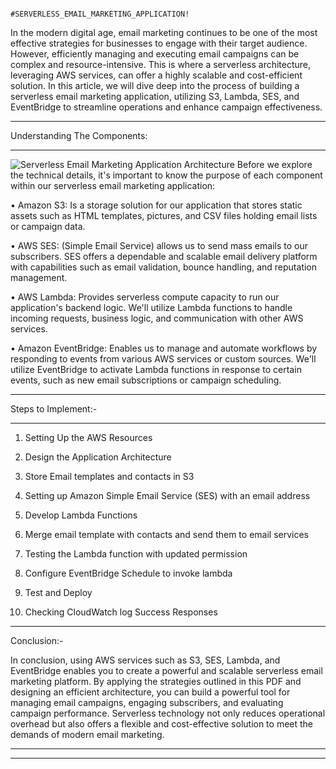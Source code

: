                                          #SERVERLESS_EMAIL_MARKETING_APPLICATION! 




In the modern digital age, email marketing continues to be one of the most effective strategies for businesses to engage with their target audience. However, efficiently managing and executing email campaigns can be complex and resource-intensive. This is where a serverless architecture, leveraging AWS services, can offer a highly scalable and cost-efficient solution. In this article, we will dive deep into the process of building a serverless email marketing application, utilizing S3, Lambda, SES, and EventBridge to streamline operations and enhance campaign effectiveness.

____________________________________________________________________________________________________________________________

Understanding The Components:
_____________________________
![Serverless Email Marketing Application Architecture](https://github.com/user-attachments/assets/59123758-fd79-4fd3-b8a5-5391db0b2350)
Before we explore the technical details, it's important to know the purpose of each component within our serverless email marketing application:


 • Amazon S3: Is a storage solution for our application that stores static assets such as HTML templates,
    pictures, and CSV files holding email lists or campaign data.

•	AWS SES: (Simple Email Service) allows us to send mass emails to our subscribers. SES offers a
    dependable and scalable email delivery platform with capabilities such as email validation,
    bounce handling, and reputation management.

•	AWS Lambda: Provides serverless compute capacity to run our application's backend logic.
    We'll utilize Lambda functions to handle incoming requests, business logic, and communication
    with other AWS services.  

 •	Amazon EventBridge: Enables us to manage and automate workflows by responding to events from
    various AWS services or custom sources. We'll utilize EventBridge to activate Lambda functions
    in response to certain events, such as new email subscriptions or campaign scheduling.

____________________________________________________________________________________________________________________________

Steps to Implement:-
____________________________________________________________________________________________________________________________

1. Setting Up the AWS Resources

2. Design the Application Architecture

3. Store Email templates and  contacts in S3

4. Setting up Amazon Simple Email Service (SES) with an email address

5. Develop Lambda Functions

6. Merge email template with contacts and send them to email services

7. Testing the Lambda function with updated permission

8. Configure EventBridge Schedule to invoke lambda

9. Test and Deploy
   
10. Checking CloudWatch log Success Responses

____________________________________________________________________________________________________________________________

Conclusion:-

In conclusion, using AWS services such as S3, SES, Lambda, and EventBridge enables you to create a powerful and scalable serverless email marketing platform. By applying the strategies outlined in this PDF and designing an efficient architecture, you can build a powerful tool for managing email campaigns, engaging subscribers, and evaluating campaign performance. Serverless technology not only reduces operational overhead but also offers a flexible and cost-effective solution to meet the demands of modern email marketing.

____________________________________________________________________________________________________________________________
____________________________________________________________________________________________________________________________



